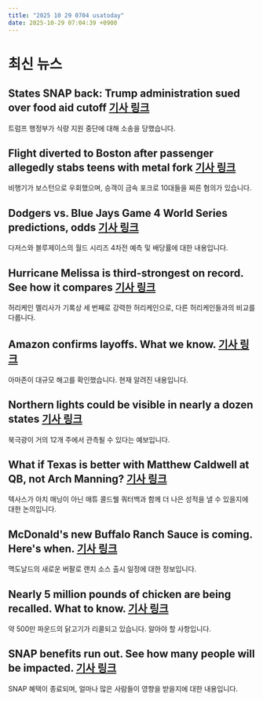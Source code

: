 ```yaml
---
title: "2025 10 29 0704 usatoday"
date: 2025-10-29 07:04:39 +0900
---
```


# 최신 뉴스

## States SNAP back: Trump administration sued over food aid cutoff [기사 링크](https://www.usatoday.com/story/news/nation/2025/10/28/states-sue-snap-benefits-shutdown/86946536007/)
트럼프 행정부가 식량 지원 중단에 대해 소송을 당했습니다.

## Flight diverted to Boston after passenger allegedly stabs teens with metal fork [기사 링크](https://www.usatoday.com/story/travel/airline-news/2025/10/28/flight-diverted-passenger-stab-fork/86948857007/)
비행기가 보스턴으로 우회했으며, 승객이 금속 포크로 10대들을 찌른 혐의가 있습니다.

## Dodgers vs. Blue Jays Game 4 World Series predictions, odds [기사 링크](https://www.usatoday.com/story/sports/mlb/2025/10/28/world-series-predictions-odds-dodgers-blue-jays-game-4/86947654007/)
다저스와 블루제이스의 월드 시리즈 4차전 예측 및 배당률에 대한 내용입니다.

## Hurricane Melissa is third-strongest on record. See how it compares [기사 링크](https://www.usatoday.com/story/graphics/2025/10/28/melissa-hurricane-strength-comparison-storms-jamaica-cuba/86946013007/)
허리케인 멜리사가 기록상 세 번째로 강력한 허리케인으로, 다른 허리케인들과의 비교를 다룹니다.

## Amazon confirms layoffs. What we know. [기사 링크](https://www.usatoday.com/story/money/2025/10/28/amazon-layoffs-corporate-employees/86941789007/)
아마존이 대규모 해고를 확인했습니다. 현재 알려진 내용입니다.

## Northern lights could be visible in nearly a dozen states [기사 링크](https://www.usatoday.com/story/news/nation/2025/10/28/northern-lights-forecast-aurora-borealis/86942015007/)
북극광이 거의 12개 주에서 관측될 수 있다는 예보입니다.

## What if Texas is better with Matthew Caldwell at QB, not Arch Manning? [기사 링크](https://www.usatoday.com/story/sports/ncaaf/2025/10/28/can-texas-backup-matthew-caldwell-be-better-than-arch-manning-vanderbilt-heisman-trophy/86945013007/)
텍사스가 아치 매닝이 아닌 매튜 콜드웰 쿼터백과 함께 더 나은 성적을 낼 수 있을지에 대한 논의입니다.

## McDonald's new Buffalo Ranch Sauce is coming. Here's when. [기사 링크](https://www.usatoday.com/story/money/food/2025/10/28/mcdonalds-buffalo-ranch-sauce/86948903007/)
맥도날드의 새로운 버팔로 랜치 소스 출시 일정에 대한 정보입니다.

## Nearly 5 million pounds of chicken are being recalled. What to know. [기사 링크](https://www.usatoday.com/story/money/food/2025/10/27/hormel-foods-frozen-chicken-recall/86925172007/)
약 500만 파운드의 닭고기가 리콜되고 있습니다. 알아야 할 사항입니다.

## SNAP benefits run out. See how many people will be impacted. [기사 링크](https://www.usatoday.com/story/money/2025/10/28/snap-runs-out-impact-food-stamp-recipients/86943125007/)
SNAP 혜택이 종료되며, 얼마나 많은 사람들이 영향을 받을지에 대한 내용입니다.